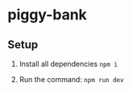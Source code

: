 # piggy-bank


## Setup
1. Install all dependencies 
 ```npm i```

2. Run the command:
 ```npm run dev```

